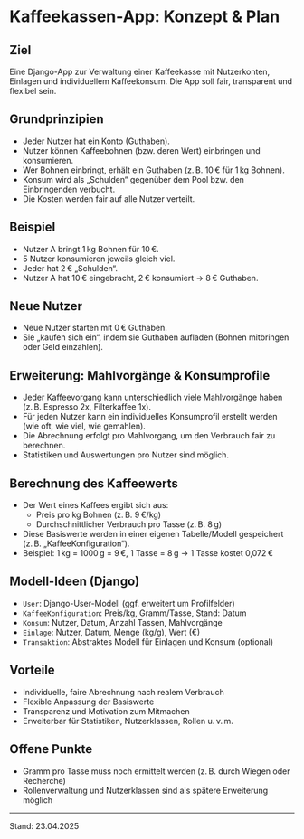 # Kaffeekassen-App: Konzept & Plan

## Ziel
Eine Django-App zur Verwaltung einer Kaffeekasse mit Nutzerkonten, Einlagen und individuellem Kaffeekonsum. Die App soll fair, transparent und flexibel sein.

## Grundprinzipien
- Jeder Nutzer hat ein Konto (Guthaben).
- Nutzer können Kaffeebohnen (bzw. deren Wert) einbringen und konsumieren.
- Wer Bohnen einbringt, erhält ein Guthaben (z. B. 10 € für 1 kg Bohnen).
- Konsum wird als „Schulden“ gegenüber dem Pool bzw. den Einbringenden verbucht.
- Die Kosten werden fair auf alle Nutzer verteilt.

## Beispiel
- Nutzer A bringt 1 kg Bohnen für 10 €.
- 5 Nutzer konsumieren jeweils gleich viel.
- Jeder hat 2 € „Schulden“.
- Nutzer A hat 10 € eingebracht, 2 € konsumiert → 8 € Guthaben.

## Neue Nutzer
- Neue Nutzer starten mit 0 € Guthaben.
- Sie „kaufen sich ein“, indem sie Guthaben aufladen (Bohnen mitbringen oder Geld einzahlen).

## Erweiterung: Mahlvorgänge & Konsumprofile
- Jeder Kaffeevorgang kann unterschiedlich viele Mahlvorgänge haben (z. B. Espresso 2x, Filterkaffee 1x).
- Für jeden Nutzer kann ein individuelles Konsumprofil erstellt werden (wie oft, wie viel, wie gemahlen).
- Die Abrechnung erfolgt pro Mahlvorgang, um den Verbrauch fair zu berechnen.
- Statistiken und Auswertungen pro Nutzer sind möglich.

## Berechnung des Kaffeewerts
- Der Wert eines Kaffees ergibt sich aus:
  - Preis pro kg Bohnen (z. B. 9 €/kg)
  - Durchschnittlicher Verbrauch pro Tasse (z. B. 8 g)
- Diese Basiswerte werden in einer eigenen Tabelle/Modell gespeichert (z. B. „KaffeeKonfiguration“).
- Beispiel: 1 kg = 1000 g = 9 €, 1 Tasse = 8 g → 1 Tasse kostet 0,072 €

## Modell-Ideen (Django)
- `User`: Django-User-Modell (ggf. erweitert um Profilfelder)
- `KaffeeKonfiguration`: Preis/kg, Gramm/Tasse, Stand: Datum
- `Konsum`: Nutzer, Datum, Anzahl Tassen, Mahlvorgänge
- `Einlage`: Nutzer, Datum, Menge (kg/g), Wert (€)
- `Transaktion`: Abstraktes Modell für Einlagen und Konsum (optional)

## Vorteile
- Individuelle, faire Abrechnung nach realem Verbrauch
- Flexible Anpassung der Basiswerte
- Transparenz und Motivation zum Mitmachen
- Erweiterbar für Statistiken, Nutzerklassen, Rollen u. v. m.

## Offene Punkte
- Gramm pro Tasse muss noch ermittelt werden (z. B. durch Wiegen oder Recherche)
- Rollenverwaltung und Nutzerklassen sind als spätere Erweiterung möglich

---
Stand: 23.04.2025

